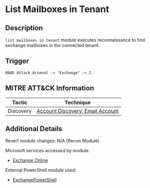 # List Mailboxes in Tenant

## Description
`list mailboxes in tenant` module executes reconnaissance to find exchange mailboxes in the connected tenant. 

## Trigger
```
MAAD Attack Arsenal -> "Exchange" -> 1
```

## MITRE ATT&CK Information

| Tactic         | Technique                                                                                                                                                                                                                                     |
| -------------- | --------------------------------------------------------------------------------------------------------------------------------------------------------------------------------------------------------------------------------------------- |
| Discovery | [Account Discovery: Email Account](https://attack.mitre.org/techniques/T1087/003/)|

## Additional Details
Revert module changes: N/A (Recon Module)

Microsoft services accessed by module:

* [Exchange Online](https://learn.microsoft.com/en-us/exchange/exchange-online)

External PowerShell module used: 

* [ExchangePowerShell](https://learn.microsoft.com/en-us/powershell/module/exchange/?view=exchange-ps)